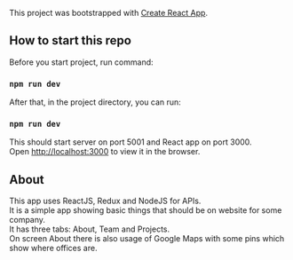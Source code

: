 This project was bootstrapped with [Create React App](https://github.com/facebook/create-react-app).

## How to start this repo

Before you start project, run command: 

### `npm run dev`

After that, in the project directory, you can run:

### `npm run dev`

This should start server on port 5001 and React app on port 3000.<br>
Open [http://localhost:3000](http://localhost:3000) to view it in the browser.

## About

This app uses ReactJS, Redux and NodeJS for APIs. <br>
It is a simple app showing basic things that should be on website for some company.<br>
It has three tabs: About, Team and Projects.<br>
On screen About there is also usage of Google Maps with some pins which show where offices are.<br>

